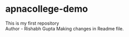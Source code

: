 # apnacollege-demo<br>
This is my first repository <br>
Author - Rishabh Gupta
Making changes in Readme file.